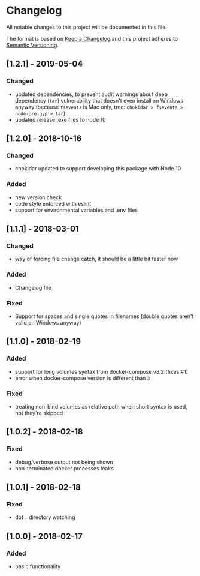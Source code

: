 # Changelog
All notable changes to this project will be documented in this file.

The format is based on [Keep a Changelog](http://keepachangelog.com/en/1.0.0/)
and this project adheres to [Semantic Versioning](http://semver.org/spec/v2.0.0.html).

## [1.2.1] - 2019-05-04
### Changed
- updated dependencies, to prevent audit warnings about deep dependency (`tar`) vulnerability that doesn't even install
on Windows anyway (because `fsevents` is Mac only, tree: `chokidar > fsevents > node-pre-gyp > tar`)
- updated release .exe files to node 10

## [1.2.0] - 2018-10-16
### Changed
- chokidar updated to support developing this package with Node 10
### Added
- new version check
- code style enforced with eslint
- support for environmental variables and .env files

## [1.1.1] - 2018-03-01
### Changed
- way of forcing file change catch, it should be a little bit faster now
### Added
- Changelog file
### Fixed
- Support for spaces and single quotes in filenames (double quotes aren't valid on Windows anyway)

## [1.1.0] - 2018-02-19
### Added
- support for long volumes syntax from docker-compose v3.2 (fixes #1)
- error when docker-compose version is different than `3`
### Fixed
- treating non-bind volumes as relative path when short syntax is used, not they're skipped

## [1.0.2] - 2018-02-18
### Fixed
- debug/verbose output not being shown
- non-terminated docker processes leaks

## [1.0.1] - 2018-02-18
### Fixed
- dot `.` directory watching

## [1.0.0] - 2018-02-17
### Added
- basic functionality
